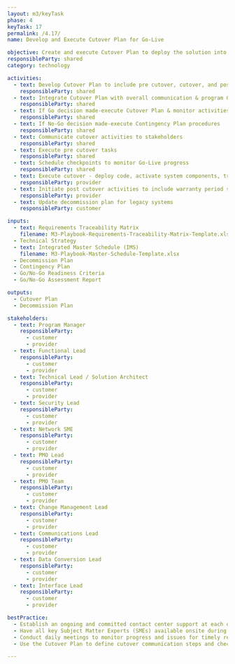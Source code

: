 ```yaml
---
layout: m3/keyTask
phase: 4
keyTask: 17
permalink: /4.17/
name: Develop and Execute Cutover Plan for Go-Live

objective: Create and execute Cutover Plan to deploy the solution into production.
responsibleParty: shared
category: technology

activities:
  - text: Develop Cutover Plan to include pre cutover, cutover, and post cutover steps
    responsibleParty: shared
  - text: Integrate Cutover Plan with overall communication & program Go-Live schedule
    responsibleParty: shared
  - text: If Go decision made-execute Cutover Plan & monitor activities towards deployment
    responsibleParty: shared
  - text: If No-Go decision made-execute Contingency Plan procedures
    responsibleParty: shared
  - text: Communicate cutover activities to stakeholders
    responsibleParty: shared
  - text: Execute pre cutover tasks
    responsibleParty: shared
  - text: Schedule checkpoints to monitor Go-Live progress
    responsibleParty: shared
  - text: Execute cutover - deploy code, activate system components, transition/retire legacy IT
    responsibleParty: provider
  - text: Initiate post cutover activities to include warranty period support
    responsibleParty: provider
  - text: Update decommission plan for legacy systems
    responsibleParty: customer

inputs:
  - text: Requirements Traceability Matrix
    filename: M3-Playbook-Requirements-Traceability-Matrix-Template.xlsx
  - Technical Strategy
  - text: Integrated Master Schedule (IMS)
    filename: M3-Playbook-Master-Schedule-Template.xlsx
  - Decommission Plan
  - Contingency Plan
  - Go/No-Go Readiness Criteria
  - Go/No-Go Assessment Report

outputs:
  - Cutover Plan
  - Decommission Plan

stakeholders:
  - text: Program Manager
    responsibleParty:
      - customer
      - provider
  - text: Functional Lead
    responsibleParty:
      - customer
      - provider
  - text: Technical Lead / Solution Architect
    responsibleParty:
      - customer
      - provider
  - text: Security Lead
    responsibleParty:
      - customer
      - provider
  - text: Network SME
    responsibleParty:
      - customer
      - provider
  - text: PMO Lead
    responsibleParty:
      - customer
      - provider
  - text: PMO Team
    responsibleParty:
      - customer
      - provider
  - text: Change Management Lead
    responsibleParty:
      - customer
      - provider
  - text: Communications Lead
    responsibleParty:
      - customer
      - provider
  - text: Data Conversion Lead
    responsibleParty:
      - customer
      - provider
  - text: Interface Lead
    responsibleParty:
      - customer
      - provider

bestPractice:
  - Establish an ongoing and committed contact center support at each organization to help facilitate Go-Live transition
  - Have all key Subject Matter Experts (SMEs) available onsite during final pilot trial and actual deployment
  - Conduct daily meetings to monitor progress and issues for timely resolution
  - Use the Cutover Plan to define cutover communication steps and checkpoint meetings, align resources, and identify risks with aligned contingency plans in place. Determine activities for before, during, and after the day of cutover

---
```

